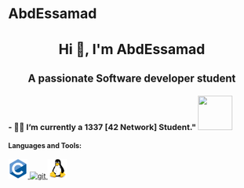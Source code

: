 # AbdEssamad
<h1 align="center">Hi 👋, I'm AbdEssamad</h1>
<h2 align="center">A passionate Software developer student</h2>

<h3 align="left">- 👨‍💻 I’m currently a 1337 [42 Network] Student." <img src="https://www.google.com/url?sa=i&url=http%3A%2F%2Fwww.um6p.ma%2Ffr%2F1337&psig=AOvVaw3SbhZpC51ASAURlkqEUucw&ust=1698286209757000&source=images&cd=vfe&ved=0CBEQjRxqFwoTCNDpnaSPkIIDFQAAAAAdAAAAABAI" width="70" height="70"/> </h3>

<h4 align="left">Languages and Tools:</h4>
<p align="left"> <a href="https://www.cprogramming.com/" target="_blank" rel="noreferrer"> <img src="https://raw.githubusercontent.com/devicons/devicon/master/icons/c/c-original.svg" alt="c" width="40" height="40"/> </a> <a href="https://git-scm.com/" target="_blank" rel="noreferrer"> <img src="https://www.vectorlogo.zone/logos/git-scm/git-scm-icon.svg" alt="git" width="40" height="40"/> </a> <a href="https://www.linux.org/" target="_blank" rel="noreferrer"> <img src="https://raw.githubusercontent.com/devicons/devicon/master/icons/linux/linux-original.svg" alt="linux" width="40" height="40"/> </a> </p>
